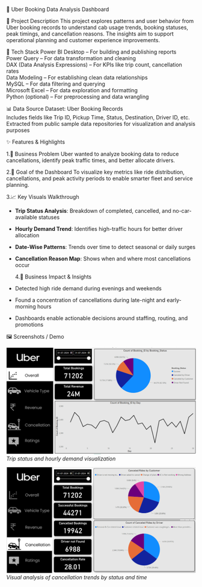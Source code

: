 🚕 Uber Booking Data Analysis Dashboard

📌 Project Description
This project explores patterns and user behavior from Uber booking records to understand cab usage trends, booking statuses, peak timings, and cancellation reasons. The insights aim to support operational planning and customer experience improvements.

🧰 Tech Stack
Power BI Desktop – For building and publishing reports  
Power Query – For data transformation and cleaning  
DAX (Data Analysis Expressions) – For KPIs like trip count, cancellation rates  
Data Modeling – For establishing clean data relationships  
MySQL – For data filtering and querying  
Microsoft Excel – For data exploration and formatting  
Python (optional) – For preprocessing and data wrangling

📊 Data Source
Dataset: Uber Booking Records   
Includes fields like Trip ID, Pickup Time, Status, Destination, Driver ID, etc.  
Extracted from public sample data repositories for visualization and analysis purposes

✨ Features & Highlights

  1.📍 Business Problem
Uber wanted to analyze booking data to reduce cancellations, identify peak traffic times, and better allocate drivers.

  2.🎯 Goal of the Dashboard
To visualize key metrics like ride distribution, cancellations, and peak activity periods to enable smarter fleet and service planning.

  3.📈 Key Visuals Walkthrough
- **Trip Status Analysis**: Breakdown of completed, cancelled, and no-car-available statuses  
- **Hourly Demand Trend**: Identifies high-traffic hours for better driver allocation  
- **Date-Wise Patterns**: Trends over time to detect seasonal or daily surges  
- **Cancellation Reason Map**: Shows when and where most cancellations occur

  4.📌 Business Impact & Insights
- Detected high ride demand during evenings and weekends  
- Found a concentration of cancellations during late-night and early-morning hours  
- Dashboards enable actionable decisions around staffing, routing, and promotions

🖼️ Screenshots / Demo

![Dashboard Overview](https://github.com/Ashish-Virani/Uber-Booking-Analysis/blob/main/Uber%20Dashboard.png)  
*Trip status and hourly demand visualization*

![Cancellation Analysis](https://github.com/Ashish-Virani/Uber-Booking-Analysis/blob/main/Uber%20Cancellation.png)  
*Visual analysis of cancellation trends by status and time*
